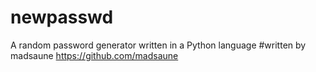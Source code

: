 # newpasswd
A random password generator written in a Python language
#written by madsaune
https://github.com/madsaune
